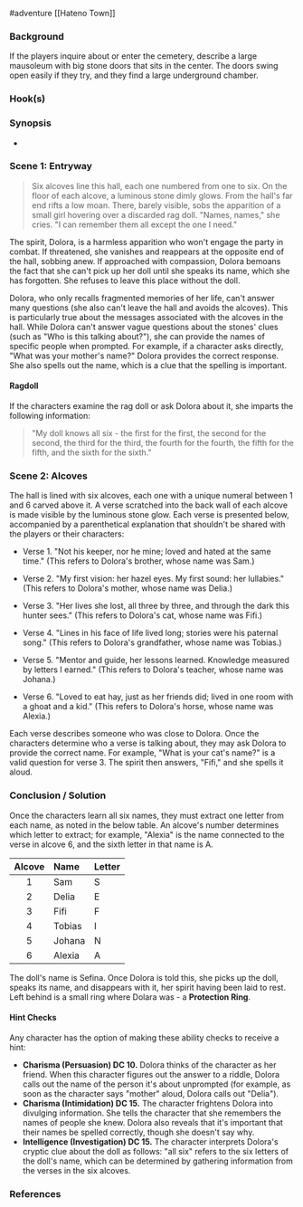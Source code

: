 #adventure [[Hateno Town]]

### Background

If the players inquire about or enter the cemetery, describe a large mausoleum with big stone doors that sits in the center. The doors swing open easily if they try, and they find a large underground chamber.

### Hook(s)


### Synopsis

- 

### Scene 1: Entryway

>Six alcoves line this hall, each one numbered from one to six. On the floor of each alcove, a luminous stone dimly glows. From the hall's far end rifts a low moan. There, barely visible, sobs the apparition of a small girl hovering over a discarded rag doll. "Names, names," she cries. "I can remember them all except the one I need."

The spirit, Dolora, is a harmless apparition who won't engage the party in combat. If threatened, she vanishes and reappears at the opposite end of the hall, sobbing anew. If approached with compassion, Dolora bemoans the fact that she can't pick up her doll until she speaks its name, which she has forgotten. She refuses to leave this place without the doll.

Dolora, who only recalls fragmented memories of her life, can't answer many questions (she also can't leave the hall and avoids the alcoves). This is particularly true about the messages associated with the alcoves in the hall. While Dolora can't answer vague questions about the stones' clues (such as "Who is this talking about?"), she can provide the names of specific people when prompted. For example, if a character asks directly, "What was your mother's name?" Dolora provides the correct response. She also spells out the name, which is a clue that the spelling is important.

#### Ragdoll
If the characters examine the rag doll or ask Dolora about it, she imparts the following information:

>"My doll knows all six - the first for the first, the second for the second, the third for the third, the fourth for the fourth, the fifth for the fifth, and the sixth for the sixth."

### Scene 2: Alcoves

The hall is lined with six alcoves, each one with a unique numeral between 1 and 6 carved above it. A verse scratched into the back wall of each alcove is made visible by the luminous stone glow. Each verse is presented below, accompanied by a parenthetical explanation that shouldn't be shared with the players or their characters:

 - Verse 1. "Not his keeper, nor he mine; loved and hated at the same time." (This refers to Dolora's brother, whose name was Sam.)

 - Verse 2. "My first vision: her hazel eyes. My first sound: her lullabies." (This refers to Dolora's mother, whose name was Delia.)

 - Verse 3. "Her lives she lost, all three by three, and through the dark this hunter sees." (This refers to Dolora's cat, whose name was Fifi.)

 - Verse 4. "Lines in his face of life lived long; stories were his paternal song." (This refers to Dolora's grandfather, whose name was Tobias.)

 - Verse 5. "Mentor and guide, her lessons learned. Knowledge measured by letters I earned." (This refers to Dolora's teacher, whose name was Johana.)

 - Verse 6. "Loved to eat hay, just as her friends did; lived in one room with a ghoat and a kid." (This refers to Dolora's horse, whose name was Alexia.)

Each verse describes someone who was close to Dolora. Once the characters determine who a verse is talking about, they may ask Dolora to provide the correct name. For example, "What is your cat's name?" is a valid question for verse 3. The spirit then answers, "Fifi," and she spells it aloud.


### Conclusion / Solution

Once the characters learn all six names, they must extract one letter from each name, as noted in the below table. An alcove's number determines which letter to extract; for example, "Alexia" is the name connected to the verse in alcove 6, and the sixth letter in that name is A.

| Alcove | Name | Letter |
|:----:|:-------|:-------|
| 1  | Sam    | S |
| 2  | Delia  | E |
| 3  | Fifi   | F |
| 4  | Tobias | I |
| 5  | Johana | N |
| 6  | Alexia | A |

The doll's name is Sefina. Once Dolora is told this, she picks up the doll, speaks its name, and disappears with it, her spirit having been laid to rest. Left behind is a small ring where Dolara was - a **Protection Ring**.

#### Hint Checks

Any character has the option of making these ability checks to receive a hint:
 - **Charisma (Persuasion) DC 10.** Dolora thinks of the character as her friend. When this character figures out the answer to a riddle, Dolora calls out the name of the person it's about unprompted (for example, as soon as the character says "mother" aloud, Dolora calls out "Delia").
 - **Charisma (Intimidation) DC 15.** The character frightens Dolora into divulging information. She tells the character that she remembers the names of people she knew. Dolora also reveals that it's important that their names be spelled correctly, though she doesn't say why.
 - **Intelligence (Investigation) DC 15.** The character interprets Dolora's cryptic clue about the doll as follows: "all six" refers to the six letters of the doll's name, which can be determined by gathering information from the verses in the six alcoves.

### References


